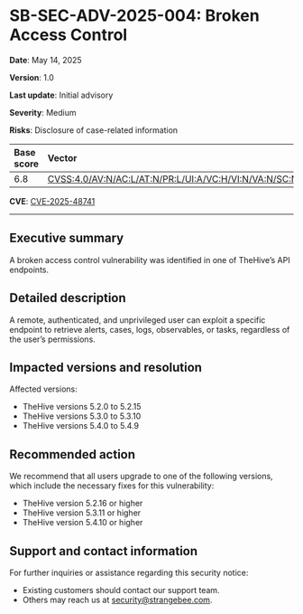 # SB-SEC-ADV-2025-004: Broken Access Control

**Date**: May 14, 2025

**Version**: 1.0

**Last update**: Initial advisory

**Severity**: Medium

**Risks**: Disclosure of case-related information

| Base score  | Vector          |
| :--------------- |:---------------|
| 6.8  | [CVSS:4.0/AV:N/AC:L/AT:N/PR:L/UI:A/VC:H/VI:N/VA:N/SC:N/SI:N/SA:N](https://www.first.org/cvss/calculator/4-0#CVSS:4.0/AV:N/AC:L/AT:N/PR:L/UI:A/VC:H/VI:N/VA:N/SC:N/SI:N/SA:N) |

**CVE**: [CVE-2025-48741](https://nvd.nist.gov/vuln/detail/CVE-2025-48741)

---

## Executive summary

A broken access control vulnerability was identified in one of TheHive’s API endpoints.

## Detailed description

A remote, authenticated, and unprivileged user can exploit a specific endpoint to retrieve alerts, cases, logs, observables, or tasks, regardless of the user’s permissions.

## Impacted versions and resolution

Affected versions:

* TheHive versions 5.2.0 to 5.2.15
* TheHive versions 5.3.0 to 5.3.10
* TheHive versions 5.4.0 to 5.4.9

## Recommended action

We recommend that all users upgrade to one of the following versions, which include the necessary fixes for this vulnerability:

* TheHive version 5.2.16 or higher
* TheHive version 5.3.11 or higher
* TheHive version 5.4.10 or higher

## Support and contact information

For further inquiries or assistance regarding this security notice:

* Existing customers should contact our support team.
* Others may reach us at security@strangebee.com.